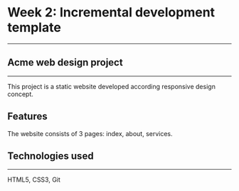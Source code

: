 # Week 2: Incremental development template
---

## Acme web design project
---
This project is a static website developed according responsive design concept.  

## Features
The website consists of 3 pages: index, about, services.

## Technologies used
---
HTML5, CSS3, Git






